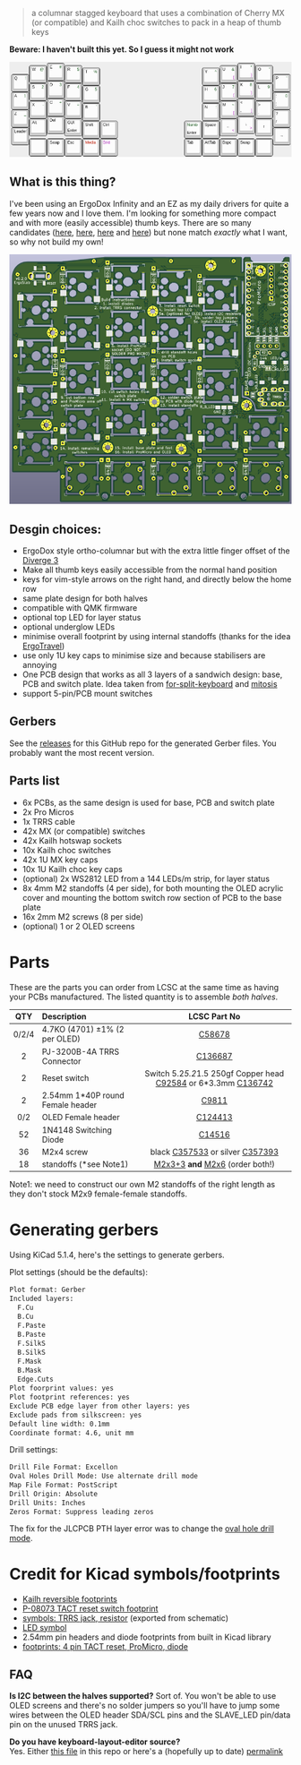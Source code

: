 > a columnar stagged keyboard that uses a combination of Cherry MX (or
> compatible) and Kailh choc switches to pack in a heap of thumb keys

**Beware: I haven't built this yet. So I guess it might not work**

![keyboard layout](./layout.png)
## What is this thing?
I've been using an ErgoDox Infinity and an EZ as my daily drivers for quite a
few years now and I love them. I'm looking for something more compact and with
more (easily accessible) thumb keys. There are so many candidates
([here](https://docs.google.com/spreadsheets/d/19-rTWbp8SCKdZFByPZu3RT8NSF8vVddDe8WL6R6b1qQ/edit?usp=sharing),
[here](https://keebfol.io/), [here](https://golem.hu/boards/) and
[here](https://github.com/diimdeep/awesome-split-keyboards)) but none match
*exactly* what I want, so why not build my own!

![PCB](./render-pcb.png)

## Desgin choices:
  - ErgoDox style ortho-columnar but with the extra little finger offset of the
      [Diverge 3](https://unikeyboard.io/product/diverge-3/)
  - Make all thumb keys easily accessible from the normal hand position
  - keys for vim-style arrows on the right hand, and directly below the home row
  - same plate design for both halves
  - compatible with QMK firmware
  - optional top LED for layer status
  - optional underglow LEDs
  - minimise overall footprint by using internal standoffs (thanks for the idea
      [ErgoTravel](https://github.com/jpconstantineau/ErgoTravel))
  - use only 1U key caps to minimise size and because stabilisers are annoying
  - One PCB design that works as all 3 layers of a sandwich design: base, PCB and
    switch plate. Idea taken from
    [for-split-keyboard](https://github.com/peej/for-split-keyboard) and
    [mitosis](https://www.reddit.com/r/MechanicalKeyboards/comments/66588f/wireless_split_qmk_mitosis/)
  - support 5-pin/PCB mount switches

## Gerbers
See the [releases](https://github.com/tomsaleeba/ergoslab/releases) for this
GitHub repo for the generated Gerber files. You probably want the most recent
version.

## Parts list
  - 6x PCBs, as the same design is used for base, PCB and switch plate
  - 2x Pro Micros
  - 1x TRRS cable
  - 42x MX (or compatible) switches
  - 42x Kailh hotswap sockets
  - 10x Kailh choc switches
  - 42x 1U MX key caps
  - 10x 1U Kailh choc key caps
  - (optional) 2x WS2812 LED from a 144 LEDs/m strip, for layer status
  - 8x 4mm M2 standoffs (4 per side), for both mounting the OLED acrylic cover
      and mounting the bottom switch row section of PCB to the base plate
  - 16x 2mm M2 screws (8 per side)
  - (optional) 1 or 2 OLED screens

# Parts
These are the parts you can order from LCSC at the same time as having your PCBs
manufactured. The listed quantity is to assemble *both halves*.

| QTY |  Description                       |  LCSC Part No |
| :---: | :--- | :---: |
|0/2/4| 4.7KO (4701) ±1% (2 per OLED)     |  [C58678](https://lcsc.com/product-detail/Metal-Film-Resistor-TH_4-7KR-4701-1_C58678.html) |
| 2  |  PJ-3200B-4A TRRS Connector         |  [C136687](https://lcsc.com/product-detail/Audio-Video-Connectors_Korean-Hroparts-Elec-PJ-3200B-4A_C136687.html) |
| 2  |  Reset switch                       |  Switch 5.2*5.2*1.5 250gf Copper head [C92584](https://lcsc.com/product-detail/Tactile-Switches_Switch-5-2-5-2-1-5-250gf-Copper-head_C92584.html) or 6*3.3mm [C136742](https://lcsc.com/product-detail/Tactile-Switches_Korean-Hroparts-Elec-K2-1101DT-A4SW-01black_C136742.html) |
| 2  |  2.54mm 1*40P round Female header   |  [C9811](https://lcsc.com/product-detail/Female-Header_2-54mm-1-40P-round-Female-header_C9811.html) |
|0/2 |  OLED Female header                 |  [C124413](https://lcsc.com/product-detail/Pin-Header-Female-Header_Ckmtw-Shenzhen-Cankemeng-C124413_C124413.html) |
| 52 |  1N4148 Switching Diode             |  [C14516](https://lcsc.com/product-detail/Switching-Diode_1N4148_C14516.html) |
| 36 |  M2x4 screw                         |  black [C357533](https://lcsc.com/product-detail/Screw_Shuntian-PM2X4_C357533.html) or silver [C357393](https://lcsc.com/product-detail/Screw_Shuntian-PM2X4_C357393.html) |
| 18 |  standoffs (*see Note1)             |  [M2x3+3](https://lcsc.com/product-detail/Studs_Made-in-China-Made-in-China-M2-3-3_C192879.html) **and** [M2x6](https://lcsc.com/product-detail/Studs_Made-in-China-Made-in-China-M2-6-3-5_C193468.html) (order both!) |

Note1: we need to construct our own M2 standoffs of the right length as they
don't stock M2x9 female-female standoffs.

# Generating gerbers
Using KiCad 5.1.4, here's the settings to generate gerbers.

Plot settings (should be the defaults):
```
Plot format: Gerber
Included layers:
  F.Cu
  B.Cu
  F.Paste
  B.Paste
  F.SilkS
  B.SilkS
  F.Mask
  B.Mask
  Edge.Cuts
Plot foorprint values: yes
Plot footprint references: yes
Exclude PCB edge layer from other layers: yes
Exclude pads from silkscreen: yes
Default line width: 0.1mm
Coordinate format: 4.6, unit mm
```

Drill settings:
```
Drill File Format: Excellon
Oval Holes Drill Mode: Use alternate drill mode
Map File Format: PostScript
Drill Origin: Absolute
Drill Units: Inches
Zeros Format: Suppress leading zeros
```

The fix for the JLCPCB PTH layer error was to change the [oval hole drill
mode](https://forum.kicad.info/t/jlcpcb-gives-me-warnings-on-drill-and-edge-cuts/17565/25).

# Credit for Kicad symbols/footprints
- [Kailh reversible footprints](https://github.com/daprice/keyswitches.pretty/blob/master/Kailh_socket_reversible.kicad_mod)
- [P-08073 TACT reset switch footprint](https://github.com/kata0510/minisplit/tree/master/minisplit-footprint.pretty)
- [symbols: TRRS jack, resistor](https://github.com/MakotoKurauchi/helix/tree/master/PCB/beta) (exported from schematic)
- [LED symbol](https://github.com/tmk/kicad_lib_tmk)
- 2.54mm pin headers and diode footprints from built in Kicad library
- [footprints: 4 pin TACT reset, ProMicro, diode](https://github.com/jpconstantineau/ErgoTravel/tree/master/Library/footprints.pretty)

## FAQ
**Is I2C between the halves supported?**
Sort of. You won't be able to use OLED screens and there's no solder jumpers so
you'll have to jump some wires between the OLED header SDA/SCL pins and the
SLAVE_LED pin/data pin on the unused TRRS jack.

**Do you have keyboard-layout-editor source?**\
Yes. Either [this file](./layout.kle) in this repo or here's a (hopefully up to date)
<a href="http://www.keyboard-layout-editor.com/##@@_x:3&t=#000000%0A%0A#115219;&=E%0A%0A#&_x:9.75&t=#000000%0A%0A#115219%0A#9914a6;&=I%0A%0A*%0A%7D;&@_y:-0.875&x:2&t=#000000%0A%0A#115219;&=W%0A%0A/@&_x:1;&=R%0A%0A$&_x:7.75&t=#000000%0A%0A#115219%0A#9914a6;&=U%0A%0A/&%0A%7B&_x:1&t=#000000%0A%0A#115219;&=O%0A%0A';&@_y:-0.875&x:5;&=T%0A%0A%25&_x:5.75;&=Y%0A%0A%5E;&@_y:-0.625&x:1;&=Q%0A%0A!&_x:13.75;&=P%0A%0A%22;&@_y:-0.625&x:3;&=D%0A%0A3&_x:9.75&t=#000000%0A%0A#115219%0A#9914a6;&=K%0A%0A8%0A);&@_y:-0.875&x:2&t=#000000%0A%0A#115219;&=S%0A%0A2&_x:1;&=F%0A%0A4&_x:7.75&t=#000000%0A%0A#115219%0A#9914a6;&=J%0A%0A7%0A(&_x:1&t=#000000%0A%0A#115219;&=L%0A%0A9;&@_y:-0.875&x:5;&=G%0A%0A5&_x:5.75;&=H%0A%0A6;&@_y:-0.625&x:1;&=A%0A%0A1&_x:13.75;&=/:%0A/;%0A0;&@_y:-0.625&x:3&t=#000000%0A#0b458a%0A#115219;&=C%0A%0A+&_x:9.75&t=#000000%0A%0A#115219%0A#9914a6;&=%3C%0A,%0A%0A%5D;&@_y:-0.875&x:2&t=#000000%0A#0b458a%0A#115219;&=X%0A%0A-&_x:1;&=V%0A%0A/=&_x:7.75&t=#000000%0A%0A#115219%0A#9914a6;&=M%0A%0A~%0A%5B&_x:1&t=#000000;&=%3E%0A.;&@_y:-0.875&x:5&t=#000000%0A%0A#115219;&=B%0A%0A%60&_x:5.75;&=N%0A%0A/:;&@_y:-0.625&x:1&t=#000000%0A#0b458a%0A#115219;&=Z%0A%0A/_&_x:13.75&t=#000000;&=?%0A//;&@_y:-0.625&x:3;&=Del&_x:9.75&t=#000000%0A%0A%0A#9914a6;&=%0A%0A%0A%3E%0A%0A%0A%0A%0A%0A%E2%86%93;&@_y:-0.875&x:2&t=#000000;&=Alt&_x:1;&=GUI%0AEnter&_x:7.75&t=#000000%0A%0A%0A#9914a6;&=%0A%0A%0A%3C%0A%0A%0A%0A%0A%0A%E2%86%90&_x:1&t=#000000&a:7;&=%E2%86%91;&@_y:-0.875&x:5&a:4;&=Shift&=Ctrl&_x:3.75&t=#115219;&=Numb%0AEnter&_t=#000000;&=Space;&@_y:-0.625&x:1;&=Leader&_x:13.75&a:7;&=%E2%86%92;&@_y:-0.375&x:2;&=&_a:4;&=Swap&_t=#000000%0A#0b458a;&=Esc&_t=#ab0202;&=Media&_t=#9914a6;&=Brkt&_x:3.75&t=#000000;&=Tab&=AltTab&=Bspc&=Swap&_a:7;&=">permalink</a>
